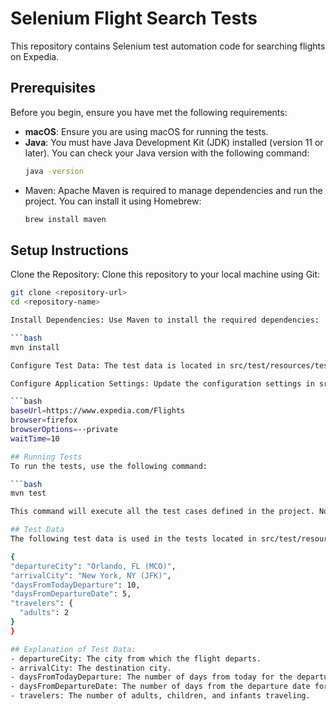 # Selenium Flight Search Tests

This repository contains Selenium test automation code for searching flights on Expedia.

## Prerequisites

Before you begin, ensure you have met the following requirements:

- **macOS**: Ensure you are using macOS for running the tests.
- **Java**: You must have Java Development Kit (JDK) installed (version 11 or later). You can check your Java version with the following command:
  ```bash
  java -version

- Maven: Apache Maven is required to manage dependencies and run the project. You can install it using Homebrew:
  ```bash
  brew install maven

## Setup Instructions
Clone the Repository: Clone this repository to your local machine using Git:

  ```bash
  git clone <repository-url>
  cd <repository-name>

Install Dependencies: Use Maven to install the required dependencies:
  
```bash
  mvn install

Configure Test Data: The test data is located in src/test/resources/testdata.json and can be modified according to your needs. Ensure the flight search data is accurate for the tests you want to run.

Configure Application Settings: Update the configuration settings in src/test/resources/config.properties to set the base URL and desired browser. For example:

  ```bash
  baseUrl=https://www.expedia.com/Flights
  browser=firefox
  browserOptions=--private
  waitTime=10

## Running Tests
To run the tests, use the following command:
  
  ```bash
  mvn test

This command will execute all the test cases defined in the project. Note that the WebDriver will be automatically downloaded and configured using WebDriverManager.

## Test Data
The following test data is used in the tests located in src/test/resources/testdata.json:

{
  "departureCity": "Orlando, FL (MCO)",
  "arrivalCity": "New York, NY (JFK)",
  "daysFromTodayDeparture": 10,
  "daysFromDepartureDate": 5,
  "travelers": {
    "adults": 2
  }
}

## Explanation of Test Data:
- departureCity: The city from which the flight departs.
- arrivalCity: The destination city.
- daysFromTodayDeparture: The number of days from today for the departure date.
- daysFromDepartureDate: The number of days from the departure date for the return flight.
- travelers: The number of adults, children, and infants traveling.